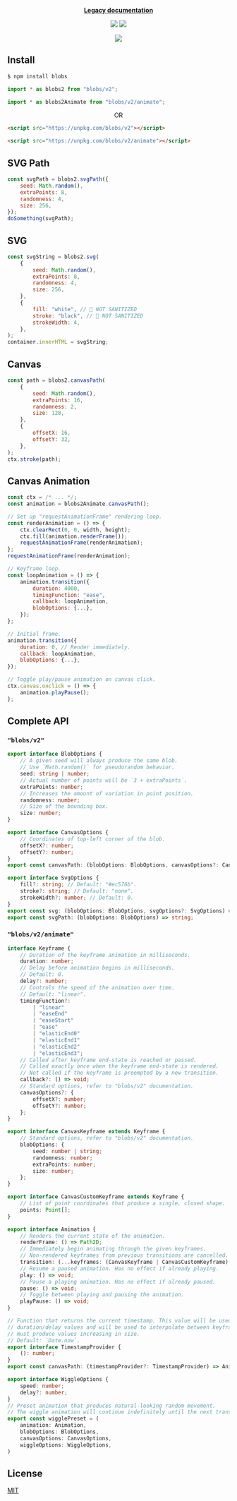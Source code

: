 <p align="center">
    <a href="https://github.com/g-harel/blobs/blob/master/README.legacy.md"><b>Legacy documentation</b></a>
</p>

<p align="center">
    <a href="https://www.npmjs.com/package/blobs"><!--
     --><img src="https://img.shields.io/npm/v/blobs.svg"><!--
 --></a>
    <a href="https://github.com/g-harel/blobs/actions?query=workflow%3Aon-push"><!--
     --><img src="https://img.shields.io/github/actions/workflow/status/g-harel/blobs/push.yml?event=on-push"><!--
 --></a>
</p>

<p align="center">
    <a href="https://blobs.dev">
        <img src="./assets/logo.svg?sanitize=true">
    </a>
</p>

## Install

```bash
$ npm install blobs
```

```ts
import * as blobs2 from "blobs/v2";
```

```ts
import * as blobs2Animate from "blobs/v2/animate";
```

<p align="center">
    OR
</p>

```html
<script src="https://unpkg.com/blobs/v2"></script>
```

```html
<script src="https://unpkg.com/blobs/v2/animate"></script>
```

## SVG Path

```js
const svgPath = blobs2.svgPath({
    seed: Math.random(),
    extraPoints: 8,
    randomness: 4,
    size: 256,
});
doSomething(svgPath);
```

## SVG

```js
const svgString = blobs2.svg(
    {
        seed: Math.random(),
        extraPoints: 8,
        randomness: 4,
        size: 256,
    },
    {
        fill: "white", // 🚨 NOT SANITIZED
        stroke: "black", // 🚨 NOT SANITIZED
        strokeWidth: 4,
    },
);
container.innerHTML = svgString;
```

## Canvas

```js
const path = blobs2.canvasPath(
    {
        seed: Math.random(),
        extraPoints: 16,
        randomness: 2,
        size: 128,
    },
    {
        offsetX: 16,
        offsetY: 32,
    },
);
ctx.stroke(path);
```

## Canvas Animation

```js
const ctx = /* ... */;
const animation = blobs2Animate.canvasPath();

// Set up "requestAnimationFrame" rendering loop.
const renderAnimation = () => {
    ctx.clearRect(0, 0, width, height);
    ctx.fill(animation.renderFrame());
    requestAnimationFrame(renderAnimation);
};
requestAnimationFrame(renderAnimation);

// Keyframe loop.
const loopAnimation = () => {
    animation.transition({
        duration: 4000,
        timingFunction: "ease",
        callback: loopAnimation,
        blobOptions: {...},
    });
};

// Initial frame.
animation.transition({
    duration: 0, // Render immediately.
    callback: loopAnimation,
    blobOptions: {...},
});

// Toggle play/pause animation on canvas click.
ctx.canvas.onclick = () => {
    animation.playPause();
};
```

## Complete API

### `"blobs/v2"`

```ts
export interface BlobOptions {
    // A given seed will always produce the same blob.
    // Use `Math.random()` for pseudorandom behavior.
    seed: string | number;
    // Actual number of points will be `3 + extraPoints`.
    extraPoints: number;
    // Increases the amount of variation in point position.
    randomness: number;
    // Size of the bounding box.
    size: number;
}

export interface CanvasOptions {
    // Coordinates of top-left corner of the blob.
    offsetX?: number;
    offsetY?: number;
}
export const canvasPath: (blobOptions: BlobOptions, canvasOptions?: CanvasOptions) => Path2D;

export interface SvgOptions {
    fill?: string; // Default: "#ec576b".
    stroke?: string; // Default: "none".
    strokeWidth?: number; // Default: 0.
}
export const svg: (blobOptions: BlobOptions, svgOptions?: SvgOptions) => string;
export const svgPath: (blobOptions: BlobOptions) => string;
```

### `"blobs/v2/animate"`

```ts
interface Keyframe {
    // Duration of the keyframe animation in milliseconds.
    duration: number;
    // Delay before animation begins in milliseconds.
    // Default: 0.
    delay?: number;
    // Controls the speed of the animation over time.
    // Default: "linear".
    timingFunction?:
        | "linear"
        | "easeEnd"
        | "easeStart"
        | "ease"
        | "elasticEnd0"
        | "elasticEnd1"
        | "elasticEnd2"
        | "elasticEnd3";
    // Called after keyframe end-state is reached or passed.
    // Called exactly once when the keyframe end-state is rendered.
    // Not called if the keyframe is preempted by a new transition.
    callback?: () => void;
    // Standard options, refer to "blobs/v2" documentation.
    canvasOptions?: {
        offsetX?: number;
        offsetY?: number;
    };
}

export interface CanvasKeyframe extends Keyframe {
    // Standard options, refer to "blobs/v2" documentation.
    blobOptions: {
        seed: number | string;
        randomness: number;
        extraPoints: number;
        size: number;
    };
}

export interface CanvasCustomKeyframe extends Keyframe {
    // List of point coordinates that produce a single, closed shape.
    points: Point[];
}

export interface Animation {
    // Renders the current state of the animation.
    renderFrame: () => Path2D;
    // Immediately begin animating through the given keyframes.
    // Non-rendered keyframes from previous transitions are cancelled.
    transition: (...keyframes: (CanvasKeyframe | CanvasCustomKeyframe)[]) => void;
    // Resume a paused animation. Has no effect if already playing.
    play: () => void;
    // Pause a playing animation. Has no effect if already paused.
    pause: () => void;
    // Toggle between playing and pausing the animation.
    playPause: () => void;
}

// Function that returns the current timestamp. This value will be used for all
// duration/delay values and will be used to interpolate between keyframes. It
// must produce values increasing in size.
// Default: `Date.now`.
export interface TimestampProvider {
    (): number;
}
export const canvasPath: (timestampProvider?: TimestampProvider) => Animation;

export interface WiggleOptions {
    speed: number;
    delay?: number;
}
// Preset animation that produces natural-looking random movement. 
// The wiggle animation will continue indefinitely until the next transition.
export const wigglePreset = (
    animation: Animation,
    blobOptions: BlobOptions,
    canvasOptions: CanvasOptions,
    wiggleOptions: WiggleOptions,
)
```

## License

[MIT](./LICENSE)
